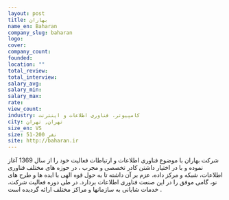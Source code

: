 ```yaml
---
layout: post
title: بهاران
name_en: Baharan
company_slug: baharan
logo: 
cover: 
company_count:
founded:
location: ""
total_review: 
total_interview: 
salary_avg: 
salary_min: 
salary_max: 
rate: 
view_count: 
industry: کامپیوتر، فناوری اطلاعات و اینترنت
city: تهران, تهران
size_en: VS
size: 51-200 نفر
site: http://baharan.ir
---
```


شرکت بهاران با موضوع فناوری اطلاعات و ارتباطات فعالیت خود را از سال 1369 آغاز نموده و با در اختیار داشتن کادر تخصصی و مجرب ، در حوزه های مختلف فناوری اطلاعات، شبکه و مرکز داده، عزم بر آن داشته تا به حول قوه الهی با ایده ها و طرح های نو، گامی موفق را در این صنعت فناوری اطلاعات بردارد. در طی دوره فعالیت شرکت، خدمات شایانی به سازمانها و مراکز مختلف ارائه گردیده است .
